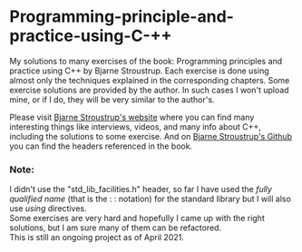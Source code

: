 # Programming-principle-and-practice-using-C-++
My solutions to many exercises of the book: Programming principles and practice using C++ by Bjarne Stroustrup. Each exercise is done using almost only the techniques explained in the corresponding chapters. Some exercise solutions are provided by the author. In such cases I won't upload mine, or if I do, they will be very similar to the author's.

Please visit [Bjarne Stroustrup's website](https://www.stroustrup.com/ "Bjarne Stroustrup's Homepage") where you can find many interesting things like interviews, videos, and many info about C++, including the solutions to some exercise.
And on [Bjarne Stroustrup's Github](https://github.com/BjarneStroustrup) you can find the headers referenced in the book.

### Note: 
I didn't use the "std_lib_facilities.h" header, so far I have used the *fully qualified name*  (that is the : : notation) for the standard library but I will also use *using* directives. <br> Some exercises are very hard and hopefully I came up with the right solutions, but I am sure many of them can be refactored. <br> This is still an ongoing project as of April 2021.
